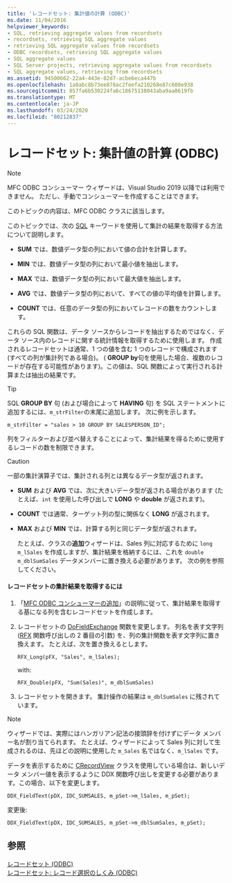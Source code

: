 ```yaml
---
title: 'レコードセット: 集計値の計算 (ODBC)'
ms.date: 11/04/2016
helpviewer_keywords:
- SQL, retrieving aggregate values from recordsets
- recordsets, retrieving SQL aggregate values
- retrieving SQL aggregate values from recordsets
- ODBC recordsets, retrieving SQL aggregate values
- SQL aggregate values
- SQL Server projects, retrieving aggregate values from recordsets
- SQL aggregate values, retrieving from recordsets
ms.assetid: 94500662-22a4-443e-82d7-acbe6eca447b
ms.openlocfilehash: 1a8abc8b73ee878ac2feefa210268e87c608e938
ms.sourcegitcommit: 857fa6b530224fa6c18675138043aba9aa0619fb
ms.translationtype: MT
ms.contentlocale: ja-JP
ms.lasthandoff: 03/24/2020
ms.locfileid: "80212837"
---
```

# <a name="recordset-obtaining-sums-and-other-aggregate-results-odbc"></a>レコードセット: 集計値の計算 (ODBC)

> [!NOTE]
> MFC ODBC コンシューマー ウィザードは、Visual Studio 2019 以降では利用できません。 ただし、手動でコンシューマーを作成することはできます。

このトピックの内容は、MFC ODBC クラスに該当します。

このトピックでは、次の [SQL](../../data/odbc/sql.md) キーワードを使用して集計の結果を取得する方法について説明します。

- **SUM** では、数値データ型の列において値の合計を計算します。

- **MIN** では、数値データ型の列において最小値を抽出します。

- **MAX** では、数値データ型の列において最大値を抽出します。

- **AVG** では、数値データ型の列において、すべての値の平均値を計算します。

- **COUNT** では、任意のデータ型の列においてレコードの数をカウントします。

これらの SQL 関数は、データ ソースからレコードを抽出するためではなく、データ ソース内のレコードに関する統計情報を取得するために使用します。 作成されるレコードセットは通常、1 つの値を含む 1 つのレコードで構成されます (すべての列が集計列である場合)。 ( **GROUP by**句を使用した場合、複数のレコードが存在する可能性があります)。この値は、SQL 関数によって実行される計算または抽出の結果です。

> [!TIP]
>  SQL **GROUP BY** 句 (および場合によって **HAVING** 句) を SQL ステートメントに追加するには、`m_strFilter`の末尾に追加します。 次に例を示します。

```
m_strFilter = "sales > 10 GROUP BY SALESPERSON_ID";
```

列をフィルターおよび並べ替えすることによって、集計結果を得るために使用するレコードの数を制限できます。

> [!CAUTION]
>  一部の集計演算子では、集計される列とは異なるデータ型が返されます。

- **SUM** および **AVG** では、次に大きいデータ型が返される場合があります (たとえば、`int` を使用した呼び出しで **LONG** や **double** が返されます)。

- **COUNT** では通常、ターゲット列の型に関係なく **LONG** が返されます。

- **MAX** および **MIN** では、計算する列と同じデータ型が返されます。

     たとえば、クラスの**追加**ウィザードは、Sales 列に対応するために `long` `m_lSales` を作成しますが、集計結果を格納するには、これを `double m_dblSumSales` データメンバーに置き換える必要があります。 次の例を参照してください。

#### <a name="to-obtain-an-aggregate-result-for-a-recordset"></a>レコードセットの集計結果を取得するには

1. 「[MFC ODBC コンシューマーの追加](../../mfc/reference/adding-an-mfc-odbc-consumer.md)」の説明に従って、集計結果を取得する基になる列を含むレコードセットを作成します。

1. レコードセットの [DoFieldExchange](../../mfc/reference/crecordset-class.md#dofieldexchange) 関数を変更します。 列名を表す文字列 ([RFX](../../data/odbc/record-field-exchange-using-rfx.md) 関数呼び出しの 2 番目の引数) を、列の集計関数を表す文字列に置き換えます。 たとえば、次を置き換えるとします。

    ```
    RFX_Long(pFX, "Sales", m_lSales);
    ```

     with:

    ```
    RFX_Double(pFX, "Sum(Sales)", m_dblSumSales)
    ```

1. レコードセットを開きます。 集計操作の結果は `m_dblSumSales` に残されています。

> [!NOTE]
>  ウィザードでは、実際にはハンガリアン記法の接頭辞を付けずにデータ メンバー名が割り当てられます。 たとえば、ウィザードによって Sales 列に対して生成されるのは、先ほどの説明に使用した `m_Sales` 名ではなく、`m_lSales` です。

データを表示するために [CRecordView](../../mfc/reference/crecordview-class.md) クラスを使用している場合は、新しいデータ メンバー値を表示するように DDX 関数呼び出しを変更する必要があります。この場合、以下を変更します。

```
DDX_FieldText(pDX, IDC_SUMSALES, m_pSet->m_lSales, m_pSet);
```

変更後:

```
DDX_FieldText(pDX, IDC_SUMSALES, m_pSet->m_dblSumSales, m_pSet);
```

## <a name="see-also"></a>参照

[レコードセット (ODBC)](../../data/odbc/recordset-odbc.md)<br/>
[レコードセット: レコード選択のしくみ (ODBC)](../../data/odbc/recordset-how-recordsets-select-records-odbc.md)
